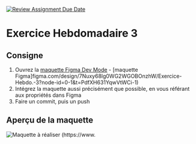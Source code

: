 [![Review Assignment Due Date](https://classroom.github.com/assets/deadline-readme-button-22041afd0340ce965d47ae6ef1cefeee28c7c493a6346c4f15d667ab976d596c.svg)](https://classroom.github.com/a/VSQClQw1)

# Exercice Hebdomadaire 3

## Consigne

1. Ouvrez la [maquette Figma Dev Mode](https://www.figma.com/design/7Nuxy68lg0WG2WGOBOnzhW/Exercice-Hebdo.-3?node-id=0-1&m=dev&t=PdfXH631YqwVtWCi-1) - [maquette Figma]figma.com/design/7Nuxy68lg0WG2WGOBOnzhW/Exercice-Hebdo.-3?node-id=0-1&t=PdfXH631YqwVtWCi-1)
2. Intégrez la maquette aussi précisément que possible, en vous référant aux propriétés dans Figma
3. Faire un commit, puis un push

## Aperçu de la maquette

![Maquette à réaliser](maquette.png)
(https://www.
